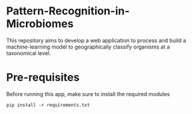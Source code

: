 # Pattern-Recognition-in-Microbiomes

This repository aims to develop a web application to process and build a machine-learning model to geographically classify organisms at a taxonomical level. 

# Pre-requisites
Before running this app, make sure to install the required modules

```
pip install -r requirements.txt
```
